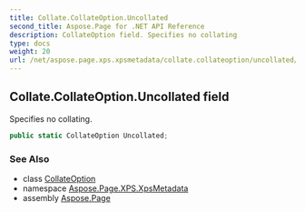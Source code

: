 ```yaml
---
title: Collate.CollateOption.Uncollated
second_title: Aspose.Page for .NET API Reference
description: CollateOption field. Specifies no collating
type: docs
weight: 20
url: /net/aspose.page.xps.xpsmetadata/collate.collateoption/uncollated/
---
```

## Collate.CollateOption.Uncollated field

Specifies no collating.

```csharp
public static CollateOption Uncollated;
```

### See Also

* class [CollateOption](../)
* namespace [Aspose.Page.XPS.XpsMetadata](../../collate.collateoption/)
* assembly [Aspose.Page](../../../)


